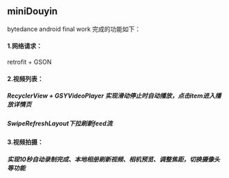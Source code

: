 ## miniDouyin
bytedance android final work
完成的功能如下：
#### 1.网络请求：
retrofit + GSON
#### 2.视频列表：
##### RecyclerView + GSYVideoPlayer 实现滑动停止时自动播放，点击item进入播放详情页
##### SwipeRefreshLayout下拉刷新feed流
#### 3.视频拍摄：
##### 实现10秒自动录制完成、本地相册刷新视频、相机预览、调整焦距，切换摄像头等功能
